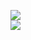 [![](https://img.shields.io/badge/Made%20With-Github%20Spray-lightgrey.svg?style=for-the-badge&logo=github)](https://github.com/Annihil/github-spray#13555)  
[![](https://i.imgur.com/2DrTn0Z.gif)](https://github.com/Annihil/github-spray)